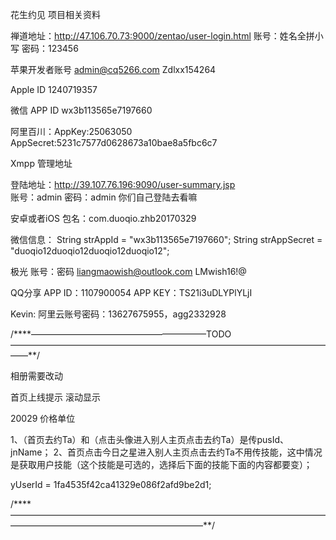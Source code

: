 
花生约见 项目相关资料

禅道地址：http://47.106.70.73:9000/zentao/user-login.html   账号：姓名全拼小写   密码：123456 

苹果开发者账号
admin@cq5266.com  Zdlxx154264  

Apple ID   1240719357

微信
APP ID    wx3b113565e7197660 


阿里百川：AppKey:25063050
AppSecret:5231c7577d0628673a10bae8a5fbc6c7

Xmpp 管理地址

登陆地址：http://39.107.76.196:9090/user-summary.jsp   
账号：admin  密码：admin  你们自己登陆去看嘛


安卓或者iOS 包名：com.duoqio.zhb20170329

微信信息：
String strAppId = "wx3b113565e7197660";
String strAppSecret = "duoqio12duoqio12duoqio12duoqio12";

极光 账号：密码  liangmaowish@outlook.com
LMwish16!@

QQ分享  APP ID：1107900054 APP KEY：TS21i3uDLYPlYLjI

Kevin:
阿里云账号密码：13627675955，agg2332928


/****————————————————————TODO——————————————————————————————————————**/

相册需要改动

首页上线提示 滚动显示

20029  价格单位

1、（首页去约Ta）和（点击头像进入别人主页点击去约Ta）是传pusId、jnName；
2、首页点击今日之星进入别人主页点击去约Ta不用传技能，这中情况是获取用户技能（这个技能是可选的，选择后下面的技能下面的内容都要变）；

 yUserId = 1fa4535f42ca41329e086f2afd9be2d1;

/****——————————————————————————————————————————————————————————**/
